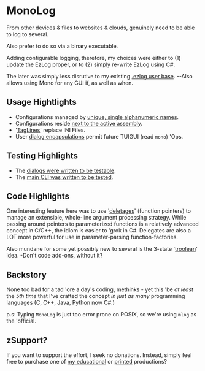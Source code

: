 # MonoLog
From other devices & files to websites & clouds, genuinely need to be able to log to several.

Also prefer to do so via a binary executable.

Adding configurable logging, therefore, my choices were either to (1) update the EzLog proper, or to (2) simply re-write EzLog using C#. 

The later was simply less disrutive to my existing [.ezlog user base](https://github.com/soft9000/era). --Also allows using Mono for any GUI if, as well as when.

## Usage Hightlights
* Configurations managed by [unique, single alphanumeric names](https://github.com/soft9000/MonoLog/blob/0894d2c076e77340a7943e9d3a030a1baeb98f56/MonoLog01/LogConfigDlg.cs#L21).
* Configurations reside [next to the active assembly](https://github.com/soft9000/MonoLog/blob/0894d2c076e77340a7943e9d3a030a1baeb98f56/MonoLog01/LogHome.cs#L15).
* '[TagLines](https://github.com/soft9000/MonoLog/blob/0894d2c076e77340a7943e9d3a030a1baeb98f56/MonoLog01/TagLines.cs#L17)' replace INI Files.
* User [dialog encapsulations](https://github.com/soft9000/MonoLog/blob/b535ab543d9cbf77e23506af92a83249b6f71ab1/MonoLog01/LogConfigDlg.cs#L11) permit future TUIGUI (read `mono`) 'Ops.

## Testing Highlights
* The [dialogs were written to be testable](https://github.com/soft9000/MonoLog/blob/b535ab543d9cbf77e23506af92a83249b6f71ab1/MonoLog01/MonoTest/test/LogConfigDlgTest.cs#L29).
* The [main CLI was written to be tested](https://github.com/soft9000/MonoLog/blob/b535ab543d9cbf77e23506af92a83249b6f71ab1/MonoLog01/MonoTest/test/ConMainTest.cs#L24).

## Code Highlights
One interesting feature here was to use '[deletages](https://github.com/soft9000/MonoLog/blob/b535ab543d9cbf77e23506af92a83249b6f71ab1/MonoLog01/ConMain.cs#L23)' (function pointers) to manage an extensible, whole-line argument processing strategy. While passing around pointers to parameterized functions is a relatively advanced concept in C/C++, the idiom is easier to 'grok in C#. Delegates are also a LOT more powerful for use in parameter-parsing function-factories.

Also mundane for some yet possibly new to several is the 3-state '[troolean](https://github.com/soft9000/MonoLog/blob/aac4e9d004b65b6bebb598e6f3ba537ebecec3a7/MonoLog01/TROOL.cs#L12)' idea. -Don't code add-ons, without it?

## Backstory
None too bad for a tad 'ore a day's coding, methinks - yet this 'be _at least_ the _5th time_ that I've crafted the concept _in just as many_ programming languages (C, C++, Java, Python now C#.)

p.s: Typing `MonoLog` is just too error prone on POSIX, so we're using `mlog` as the 'official.

## zSupport?
If you want to support the effort, I seek no donations. Instead, simply feel free to purchase one of [my educational](https://www.udemy.com/user/randallnagy2/) or [printed](https://www.amazon.com/Randall-Nagy/e/B08ZJLH1VN?ref=sr_ntt_srch_lnk_1&qid=1660050704&sr=8-1) productions?
